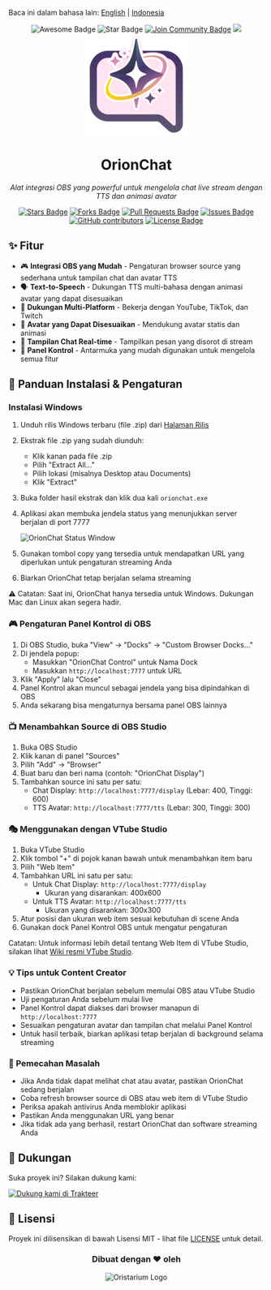 Baca ini dalam bahasa lain: [English](README.md) | [Indonesia](README.id.md)

<div align="center">
<img src="https://cdn.rawgit.com/sindresorhus/awesome/d7305f38d29fed78fa85652e3a63e154dd8e8829/media/badge.svg" alt="Awesome Badge"/>
<img src="https://img.shields.io/static/v1?label=%F0%9F%8C%9F&message=If%20Useful&style=style=flat&color=BC4E99" alt="Star Badge"/>
<a href="https://discord.gg/JgjExyntw4"><img src="https://img.shields.io/discord/733027681184251937.svg?style=flat&label=Join%20Community&color=7289DA" alt="Join Community Badge"/></a>
<a href="https://twitter.com/oristarium"><img src="https://img.shields.io/twitter/follow/oristarium.svg?style=social" /></a>
<br>
<img src="assets/icon-big.png" alt="OrionChat logo" width="200" height="200"/>
<h1 align="center"> OrionChat </h1>
<i>Alat integrasi OBS yang powerful untuk mengelola chat live stream dengan TTS dan animasi avatar</i>

<a href="https://github.com/oristarium/orionchat/stargazers"><img src="https://img.shields.io/github/stars/oristarium/orionchat" alt="Stars Badge"/></a>
<a href="https://github.com/oristarium/orionchat/network/members"><img src="https://img.shields.io/github/forks/oristarium/orionchat" alt="Forks Badge"/></a>
<a href="https://github.com/oristarium/orionchat/pulls"><img src="https://img.shields.io/github/issues-pr/oristarium/orionchat" alt="Pull Requests Badge"/></a>
<a href="https://github.com/oristarium/orionchat/issues"><img src="https://img.shields.io/github/issues/oristarium/orionchat" alt="Issues Badge"/></a>
<a href="https://github.com/oristarium/orionchat/graphs/contributors"><img alt="GitHub contributors" src="https://img.shields.io/github/contributors/oristarium/orionchat?color=2b9348"></a>
<a href="https://github.com/oristarium/orionchat/blob/master/LICENSE"><img src="https://img.shields.io/github/license/oristarium/orionchat?color=2b9348" alt="License Badge"/></a>

</div>

## ✨ Fitur

- 🎮 **Integrasi OBS yang Mudah** - Pengaturan browser source yang sederhana untuk tampilan chat dan avatar TTS
- 🗣️ **Text-to-Speech** - Dukungan TTS multi-bahasa dengan animasi avatar yang dapat disesuaikan
- 💬 **Dukungan Multi-Platform** - Bekerja dengan YouTube, TikTok, dan Twitch
- 🎨 **Avatar yang Dapat Disesuaikan** - Mendukung avatar statis dan animasi
- 🎯 **Tampilan Chat Real-time** - Tampilkan pesan yang disorot di stream
- 🔧 **Panel Kontrol** - Antarmuka yang mudah digunakan untuk mengelola semua fitur

## 🚀 Panduan Instalasi & Pengaturan

### Instalasi Windows
1. Unduh rilis Windows terbaru (file .zip) dari [Halaman Rilis](https://github.com/oristarium/orionchat/releases/latest)
2. Ekstrak file .zip yang sudah diunduh:
   - Klik kanan pada file .zip
   - Pilih "Extract All..."
   - Pilih lokasi (misalnya Desktop atau Documents)
   - Klik "Extract"
3. Buka folder hasil ekstrak dan klik dua kali `orionchat.exe`
4. Aplikasi akan membuka jendela status yang menunjukkan server berjalan di port 7777
   
   ![OrionChat Status Window](https://ucarecdn.com/841b9ca8-2d7d-43c6-b440-e8e7e1bc5628/orionchatstatusapp.png)

5. Gunakan tombol copy yang tersedia untuk mendapatkan URL yang diperlukan untuk pengaturan streaming Anda
6. Biarkan OrionChat tetap berjalan selama streaming

⚠️ Catatan: Saat ini, OrionChat hanya tersedia untuk Windows. Dukungan Mac dan Linux akan segera hadir.

### 🎮 Pengaturan Panel Kontrol di OBS
1. Di OBS Studio, buka "View" → "Docks" → "Custom Browser Docks..."
2. Di jendela popup:
   - Masukkan "OrionChat Control" untuk Nama Dock
   - Masukkan `http://localhost:7777` untuk URL
3. Klik "Apply" lalu "Close"
4. Panel Kontrol akan muncul sebagai jendela yang bisa dipindahkan di OBS
5. Anda sekarang bisa mengaturnya bersama panel OBS lainnya

### 📺 Menambahkan Source di OBS Studio
1. Buka OBS Studio
2. Klik kanan di panel "Sources"
3. Pilih "Add" → "Browser"
4. Buat baru dan beri nama (contoh: "OrionChat Display")
5. Tambahkan source ini satu per satu:
   - Chat Display: `http://localhost:7777/display` (Lebar: 400, Tinggi: 600)
   - TTS Avatar: `http://localhost:7777/tts` (Lebar: 300, Tinggi: 300)

### 🎭 Menggunakan dengan VTube Studio
1. Buka VTube Studio
2. Klik tombol "+" di pojok kanan bawah untuk menambahkan item baru
3. Pilih "Web Item"
4. Tambahkan URL ini satu per satu:
   - Untuk Chat Display: `http://localhost:7777/display`
     - Ukuran yang disarankan: 400x600
   - Untuk TTS Avatar: `http://localhost:7777/tts`
     - Ukuran yang disarankan: 300x300
5. Atur posisi dan ukuran web item sesuai kebutuhan di scene Anda
6. Gunakan dock Panel Kontrol OBS untuk mengatur pengaturan

Catatan: Untuk informasi lebih detail tentang Web Item di VTube Studio, silakan lihat [Wiki resmi VTube Studio](https://github.com/DenchiSoft/VTubeStudio/wiki/Web-Items/).

### 💡 Tips untuk Content Creator
- Pastikan OrionChat berjalan sebelum memulai OBS atau VTube Studio
- Uji pengaturan Anda sebelum mulai live
- Panel Kontrol dapat diakses dari browser manapun di `http://localhost:7777`
- Sesuaikan pengaturan avatar dan tampilan chat melalui Panel Kontrol
- Untuk hasil terbaik, biarkan aplikasi tetap berjalan di background selama streaming

### 🔧 Pemecahan Masalah
- Jika Anda tidak dapat melihat chat atau avatar, pastikan OrionChat sedang berjalan
- Coba refresh browser source di OBS atau web item di VTube Studio
- Periksa apakah antivirus Anda memblokir aplikasi
- Pastikan Anda menggunakan URL yang benar
- Jika tidak ada yang berhasil, restart OrionChat dan software streaming Anda

## 💖 Dukungan

Suka proyek ini? Silakan dukung kami:

<a href="https://trakteer.id/oristarium">
  <img src="https://cdn.trakteer.id/images/embed/trbtn-red-1.png" height="40" alt="Dukung kami di Trakteer" />
</a>

## 📜 Lisensi

Proyek ini dilisensikan di bawah Lisensi MIT - lihat file [LICENSE](LICENSE) untuk detail.

<h3 align="center">Dibuat dengan ❤️ oleh</h3>
<div align="center">
<img alt="Oristarium Logo" src="https://ucarecdn.com/87bb45de-4a95-40d7-83c6-73866de942d5/-/crop/5518x2493/1408,2949/-/preview/1000x1000/" width="200"> </img>
</div> 